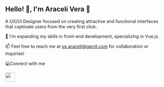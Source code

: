 ## Hello! 👋, I'm Araceli Vera 🌸
A UX/UI Designer focused on creating attractive and functional interfaces that captivate users from the very first click.

🌱 I'm expanding my skills in front-end development, specializing in Vue.js.

📫 Feel free to reach me at ux.araceli@gamil.com for collaboration or inquiries!


💻Connect with me

<a href="https://www.linkedin.com/in/aracelivg/">
    <img src="https://i.pinimg.com/564x/0c/54/79/0c5479e1eeca3d119c2f9bbb90ce80a6.jpg" width="30" />
</a>
